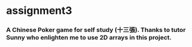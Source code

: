 # assignment3

### A Chinese Poker game for self study (十三張). Thanks to tutor Sunny who enlighten me to use 2D arrays in this project.
